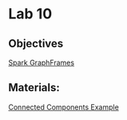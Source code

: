 # Lab 10

## Objectives
 [Spark GraphFrames](https://graphframes.github.io/graphframes/docs/_site/index.html)
## Materials:
[Connected Components Example](https://github.com/smduarte/spbd-2223/blob/main/lab10/spbd2122-graphframes-connected-components.ipynb)

